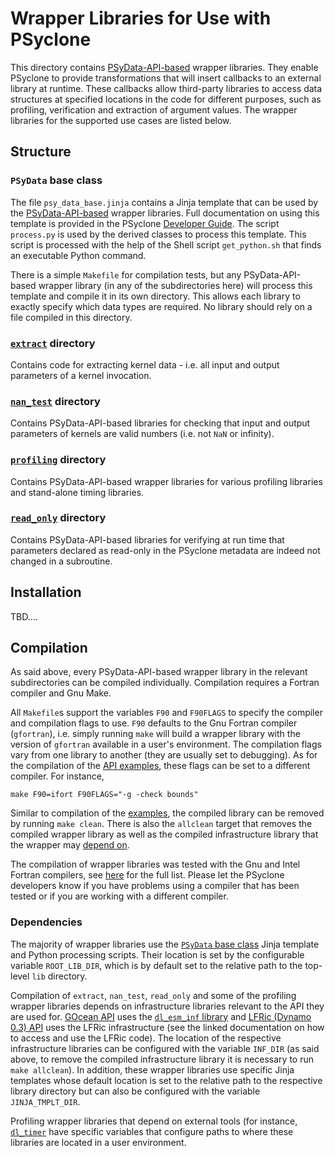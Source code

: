 <!--
## Licence

-------------------------------------------------------------------------------

BSD 3-Clause License

Copyright (c) 2020-2021, Science and Technology Facilities Council.
All rights reserved.

Redistribution and use in source and binary forms, with or without
modification, are permitted provided that the following conditions are met:

* Redistributions of source code must retain the above copyright notice, this
  list of conditions and the following disclaimer.

* Redistributions in binary form must reproduce the above copyright notice,
  this list of conditions and the following disclaimer in the documentation
  and/or other materials provided with the distribution.

* Neither the name of the copyright holder nor the names of its
  contributors may be used to endorse or promote products derived from
  this software without specific prior written permission.

THIS SOFTWARE IS PROVIDED BY THE COPYRIGHT HOLDERS AND CONTRIBUTORS
"AS IS" AND ANY EXPRESS OR IMPLIED WARRANTIES, INCLUDING, BUT NOT
LIMITED TO, THE IMPLIED WARRANTIES OF MERCHANTABILITY AND FITNESS
FOR A PARTICULAR PURPOSE ARE DISCLAIMED. IN NO EVENT SHALL THE
COPYRIGHT HOLDER OR CONTRIBUTORS BE LIABLE FOR ANY DIRECT, INDIRECT,
INCIDENTAL, SPECIAL, EXEMPLARY, OR CONSEQUENTIAL DAMAGES (INCLUDING,
BUT NOT LIMITED TO, PROCUREMENT OF SUBSTITUTE GOODS OR SERVICES;
LOSS OF USE, DATA, OR PROFITS; OR BUSINESS INTERRUPTION) HOWEVER
CAUSED AND ON ANY THEORY OF LIABILITY, WHETHER IN CONTRACT, STRICT
LIABILITY, OR TORT (INCLUDING NEGLIGENCE OR OTHERWISE) ARISING IN
ANY WAY OUT OF THE USE OF THIS SOFTWARE, EVEN IF ADVISED OF THE
POSSIBILITY OF SUCH DAMAGE.

-------------------------------------------------------------------------------
Authors: J. Henrichs, Bureau of Meteorology,
         I. Kavcic, Met Office
-->

# Wrapper Libraries for Use with PSyclone

This directory contains [PSyData-API-based](
https://psyclone.readthedocs.io/en/stable/psy_data.html) wrapper libraries.
They enable PSyclone to provide transformations that will insert callbacks
to an external library at runtime. These callbacks allow third-party libraries
to access data structures at specified locations in the code for different
purposes, such as profiling, verification and extraction of argument values.
The wrapper libraries for the supported use cases are listed below.

## Structure

### ``PSyData`` base class

The file ``psy_data_base.jinja`` contains a Jinja template that can be used
by the [PSyData-API-based](
https://psyclone.readthedocs.io/en/stable/psy_data.html) wrapper libraries.
Full documentation on using this template is provided in the PSyclone
[Developer Guide](
https://psyclone-dev.readthedocs.io/en/latest/psy_data.html#jinja). The
script ``process.py`` is used by the derived classes to process this
template. This script is processed with the help of the Shell script
``get_python.sh`` that finds an executable Python command.

There is a simple ``Makefile`` for compilation tests, but any
PSyData-API-based wrapper library (in any of the subdirectories here) will
process this template and compile it in its own directory. This allows each
library to exactly specify which data types are required. No library should
rely on a file compiled in this directory.

### [``extract``](./extract) directory

Contains code for extracting kernel data - i.e. all input and output
parameters of a kernel invocation.

### [``nan_test``](./nan_test) directory

Contains PSyData-API-based libraries for checking that input and output
parameters of kernels are valid numbers (i.e. not ``NaN`` or infinity).

### [``profiling``](./profiling) directory

Contains PSyData-API-based wrapper libraries for various profiling libraries
and stand-alone timing libraries.

### [``read_only``](./read_only) directory

Contains PSyData-API-based libraries for verifying at run time that
parameters declared as read-only in the PSyclone metadata are indeed not
changed in a subroutine.

## Installation

TBD....

## Compilation

As said above, every PSyData-API-based wrapper library in the relevant
subdirectories can be compiled individually. Compilation requires a Fortran
compiler and Gnu Make.

All ``Makefile``s support the variables ``F90`` and ``F90FLAGS`` to specify
the compiler and compilation flags to use. ``F90`` defaults to the Gnu
Fortran compiler (``gfortran``), i.e. simply running ``make`` will build a
wrapper library with the version of ``gfortran`` available in a user's
environment. The compilation flags vary from one library to another (they
are usually set to debugging). As for the compilation of the [API examples](
https://psyclone.readthedocs.io/en/latest/examples.html#compilation), these
flags can be set to a different compiler. For instance,

```shell
make F90=ifort F90FLAGS="-g -check bounds"
```

Similar to compilation of the [examples](
https://psyclone.readthedocs.io/en/latest/examples.html#compilation), the
compiled library can be removed by running ``make clean``. There is also
the ``allclean`` target that removes the compiled wrapper library as well
as the compiled infrastructure library that the wrapper may
[depend on](#dependencies).

The compilation of wrapper libraries was tested with the Gnu and Intel
Fortran compilers, see [here](
https://psyclone.readthedocs.io/en/latest/examples.html#supported-compilers)
for the full list. Please let the PSyclone developers know if you have
problems using a compiler that has been tested or if you are working
with a different compiler.

### Dependencies

The majority of wrapper libraries use the [``PSyData`` base class](
#psydata-base-class) Jinja template and Python processing scripts. Their
location is set by the configurable variable ``ROOT_LIB_DIR``, which is
by default set to the relative path to the top-level `lib` directory.

Compilation of ``extract``, ``nan_test``, ``read_only`` and some of the
profiling wrapper libraries depends on infrastructure libraries relevant
to the API they are used for. [GOcean API](
https://psyclone.readthedocs.io/en/stable/gocean1p0.html) uses the
[``dl_esm_inf`` library](https://github.com/stfc/dl_esm_inf) and
[LFRic (Dynamo 0.3) API](
https://psyclone.readthedocs.io/en/stable/dynamo0p3.html)
uses the LFRic infrastructure (see the linked documentation on how to
access and use the LFRic code). The location of the respective
infrastructure libraries can be configured with the variable ``INF_DIR``
(as said above, to remove the compiled infrastructure library it is
necessary to run ``make allclean``). In addition, these wrapper libraries
use specific Jinja templates whose default location is set to the relative
path to the respective library directory but can also be configured with
the variable ``JINJA_TMPLT_DIR``.

Profiling wrapper libraries that depend on external tools (for instance,
[``dl_timer``](./profiling/dl_timer/README.md) have specific variables that
configure paths to where these libraries are located in a user environment.
